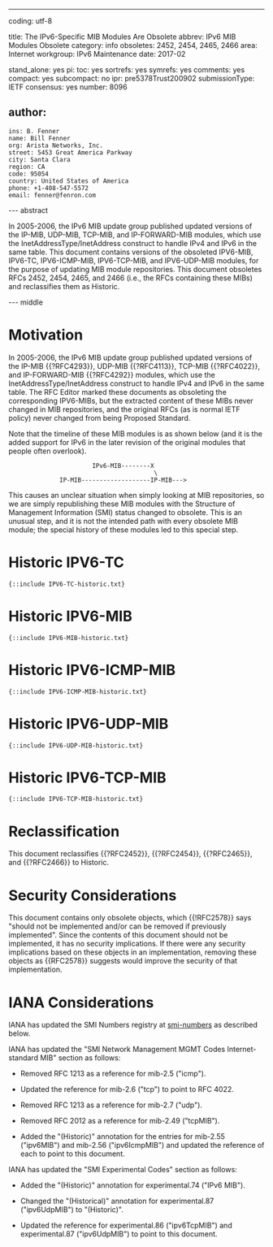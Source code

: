 ---
coding: utf-8

title: The IPv6-Specific MIB Modules Are Obsolete
abbrev: IPv6 MIB Modules Obsolete
category: info
obsoletes: 2452, 2454, 2465, 2466
area: Internet
workgroup: IPv6 Maintenance
date: 2017-02

stand_alone: yes
pi:
  toc: yes
  sortrefs: yes
  symrefs: yes
  comments: yes
  compact: yes
  subcompact: no
ipr: pre5378Trust200902
submissionType: IETF
consensus: yes
number: 8096

author:
  -
    ins: B. Fenner
    name: Bill Fenner
    org: Arista Networks, Inc.
    street: 5453 Great America Parkway
    city: Santa Clara
    region: CA
    code: 95054
    country: United States of America
    phone: +1-408-547-5572
    email: fenner@fenron.com

--- abstract

In 2005-2006, the IPv6 MIB update group published
updated versions of the IP-MIB, UDP-MIB,
TCP-MIB, and IP-FORWARD-MIB modules,
which use the InetAddressType/InetAddress
construct to handle IPv4 and IPv6 in the same table.
This document contains versions of the obsoleted
IPV6-MIB, IPV6-TC, IPV6-ICMP-MIB, IPV6-TCP-MIB,
and IPV6-UDP-MIB modules, for the purpose of updating
MIB module repositories.
This document obsoletes RFCs 2452, 2454, 2465, and 2466 (i.e., the
RFCs containing these MIBs) and reclassifies them as Historic.

--- middle

# Motivation

In 2005-2006, the IPv6 MIB update group published
updated versions of the IP-MIB {{?RFC4293}}, UDP-MIB {{?RFC4113}},
TCP-MIB {{?RFC4022}}, and IP-FORWARD-MIB {{?RFC4292}} modules,
which use the InetAddressType/InetAddress
construct to handle IPv4 and IPv6 in the same table.
The RFC Editor marked these documents as obsoleting
the corresponding IPV6-MIBs, but the
extracted content of these MIBs never changed in
MIB repositories, and the original RFCs (as is normal
IETF policy) never changed from being Proposed Standard.

Note that the timeline of these MIB modules is as
shown below (and it is the added support for IPv6 in the later
revision of the original modules that people often overlook).

                           IPv6-MIB--------X
                                            \
                  IP-MIB-------------------IP-MIB--->

This causes an unclear situation when simply looking at
MIB repositories, so we are simply republishing these
MIB modules with the Structure of Management Information (SMI)
status changed to obsolete.
This is an unusual step, and it is not the intended path with
every obsolete MIB module; the special history of these
modules led to this special step.

# Historic IPV6-TC

~~~~
{::include IPV6-TC-historic.txt}
~~~~

# Historic IPV6-MIB

~~~~
{::include IPV6-MIB-historic.txt}
~~~~

# Historic IPV6-ICMP-MIB

~~~~
{::include IPV6-ICMP-MIB-historic.txt}
~~~~

# Historic IPV6-UDP-MIB

~~~~
{::include IPV6-UDP-MIB-historic.txt}
~~~~

# Historic IPV6-TCP-MIB

~~~~
{::include IPV6-TCP-MIB-historic.txt}
~~~~

# Reclassification

This document reclassifies
{{?RFC2452}},
{{?RFC2454}},
{{?RFC2465}},
and
{{?RFC2466}}
to Historic.

# Security Considerations

This document contains only obsolete objects, which {{!RFC2578}}
says "should not be implemented and/or can be removed if previously
implemented".  Since the contents of this document should not be
implemented, it has no security implications.  If there
were any security implications based on these objects in an
implementation, removing these objects as {{RFC2578}} suggests
would improve the security of that implementation.

# IANA Considerations

IANA has updated the SMI Numbers registry at
[smi-numbers](http://www.iana.org/assignments/smi-numbers/) as
described below.

IANA has updated the "SMI Network Management MGMT Codes Internet-standard MIB"
section as follows:

* Removed RFC 1213 as a reference for mib-2.5 ("icmp").

* Updated the reference for mib-2.6 ("tcp") to point to RFC 4022.

* Removed RFC 1213 as a reference for mib-2.7 ("udp").

* Removed RFC 2012 as a reference for mib-2.49 ("tcpMIB").

* Added the "(Historic)" annotation for the entries for mib-2.55 ("ipv6MIB") and
    mib-2.56 ("ipv6IcmpMIB") and updated the reference of each to point to this document.

IANA has updated the "SMI Experimental Codes" section as follows:

* Added the "(Historic)" annotation for experimental.74 ("IPv6 MIB").

* Changed the "(Historical)" annotation for experimental.87 ("ipv6UdpMIB") to "(Historic)".

* Updated the reference for experimental.86 ("ipv6TcpMIB") and
    experimental.87 ("ipv6UdpMIB") to point to this document.

